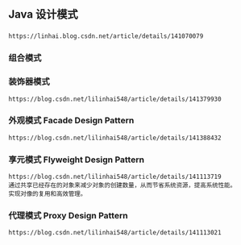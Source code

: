## Java 设计模式
### 
    https://linhai.blog.csdn.net/article/details/141070079
### 组合模式
### 装饰器模式
    https://blog.csdn.net/lilinhai548/article/details/141379930
    
### 外观模式  Facade Design Pattern
    https://blog.csdn.net/lilinhai548/article/details/141388432
### 享元模式 Flyweight Design Pattern
    https://blog.csdn.net/lilinhai548/article/details/141113719
    通过共享已经存在的对象来减少对象的创建数量，从而节省系统资源，提高系统性能。
    实现对像的复用和高效管理。
### 代理模式 Proxy Design Pattern
    https://blog.csdn.net/lilinhai548/article/details/141113021